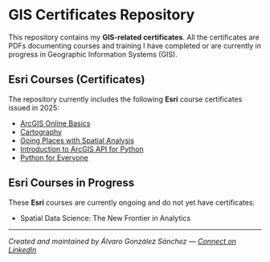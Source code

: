 # GIS Certificates Repository

This repository contains my **GIS-related certificates**. All the certificates are PDFs documenting courses and training I have completed or are currently in progress in Geographic Information Systems (GIS).

## Esri Courses (Certificates)

The repository currently includes the following **Esri** course certificates issued in 2025:

- [ArcGIS Online Basics](./ArcGIS_Online_Basics_AGS.pdf)
- [Cartography](./Cartography_AGS.pdf)
- [Going Places with Spatial Analysis](./Going_places_with_spatial_analysis_AGS.pdf)
- [Introduction to ArcGIS API for Python](./Introduction_to_ArcGIS_API_for_Python_AGS.pdf)
- [Python for Everyone](./Python_for_everyone_AGS.pdf)


## Esri Courses in Progress

These **Esri** courses are currently ongoing and do not yet have certificates:

- Spatial Data Science: The New Frontier in Analytics

---

*Created and maintained by Álvaro González Sánchez — [Connect on LinkedIn](https://www.linkedin.com/in/gonzalezsanchez/)* 
